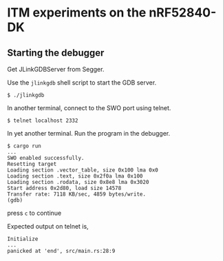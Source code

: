# ITM experiments on the nRF52840-DK

## Starting the debugger

Get JLinkGDBServer from Segger.

Use the `jlinkgdb` shell script to start the GDB server.

```
$ ./jlinkgdb
```

In another terminal, connect to the SWO port using telnet.

```
$ telnet localhost 2332
```

In yet another terminal. Run the program in the debugger.

```
$ cargo run
...
SWO enabled successfully.
Resetting target
Loading section .vector_table, size 0x100 lma 0x0
Loading section .text, size 0x2f0a lma 0x100
Loading section .rodata, size 0x8e8 lma 0x3020
Start address 0x2d80, load size 14578
Transfer rate: 7118 KB/sec, 4859 bytes/write.
(gdb)
```

press `c` to continue

Expected output on telnet is,

```
Initialize
...
panicked at 'end', src/main.rs:28:9
```
